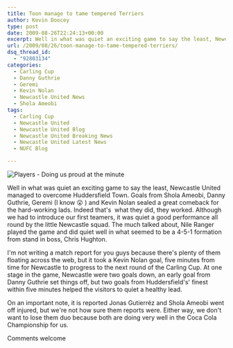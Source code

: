 ```yaml
---
title: Toon manage to tame tempered Terriers
author: Kevin Doocey
type: post
date: 2009-08-26T22:24:13+00:00
excerpt: Well in what was quiet an exciting game to say the least, Newcastle United managed to overcome Huddersfield Town. Goals from..
url: /2009/08/26/toon-manage-to-tame-tempered-terriers/
dsq_thread_id:
  - "92803134"
categories:
  - Carling Cup
  - Danny Guthrie
  - Geremi
  - Kevin Nolan
  - Newcastle United News
  - Shola Ameobi
tags:
  - Carling Cup
  - Newcastle United
  - Newcastle United Blog
  - Newcastle United Breaking News
  - Newcastle United Latest News
  - NUFC Blog

---
```

![Players - Doing us proud at the minute](https://i.telegraph.co.uk/telegraph/multimedia/archive/01470/kevin-nolan_1470069c.jpg)

Well in what was quiet an exciting game to say the least, Newcastle United managed to overcome Huddersfield Town. Goals from Shola Ameobi, Danny Guthrie, Geremi (I know 😮 ) and Kevin Nolan sealed a great comeback for the hard-working lads. Indeed that's  what they did, they worked. Although we had to introduce our first teamers, it was quiet a good performance all round by the little Newcastle squad. The much talked about, Nile Ranger played the game and did quiet well in what seemed to be a 4-5-1 formation from stand in boss, Chris Hughton.

I'm not writing a match report for you guys because there's plenty of them floating across the web, but it took a Kevin Nolan goal, five minutes from time for Newcastle to progress to the next round of the Carling Cup. At one stage in the game, Newcastle were two goals down, an early goal from Danny Guthrie set things off, but two goals from Huddersfield's' finest within five minutes helped the visitors to quiet a healthy lead.

On an important note, it is reported Jonas Gutierréz and Shola Ameobi went off injured, but we're not how sure them reports were. Either way, we don't want to lose them duo because both are doing very well in the Coca Cola Championship for us.

Comments welcome
